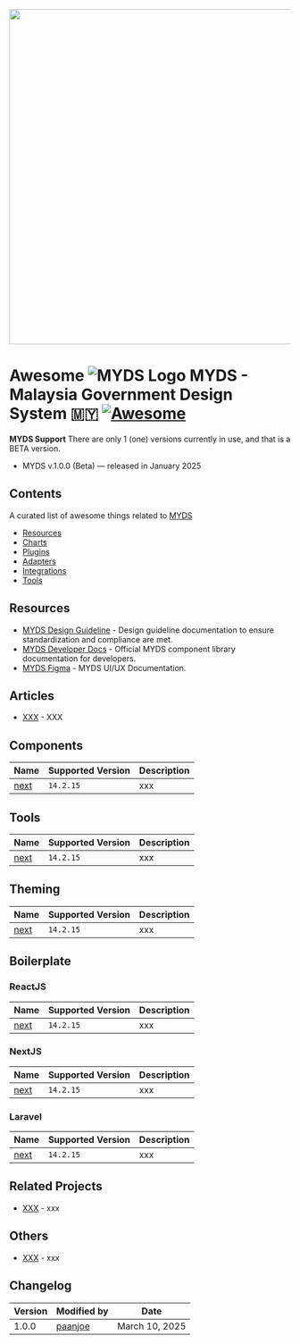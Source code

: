 <div align="center">
    <a href="https://design.digital.gov.my/en" target="_blank"><img width="600" src="https://d2391uizq0pg2.cloudfront.net/common/myds-cover-image.png"></a>
</div>

# Awesome ![MYDS Logo](https://d2391uizq0pg2.cloudfront.net/common/logo.svg) MYDS - Malaysia Government Design System 🇲🇾 [![Awesome](https://cdn.rawgit.com/sindresorhus/awesome/d7305f38d29fed78fa85652e3a63e154dd8e8829/media/badge.svg)](https://github.com/sindresorhus/awesome)

**MYDS Support** 
There are only 1 (one) versions currently in use, and that is a BETA version.

* MYDS v.1.0.0 (Beta)  — released in January 2025

## Contents
A curated list of awesome things related to [MYDS](https://design.digital.gov.my/en)

- [Resources](#resources)
- [Charts](#charts)
- [Plugins](#plugins)
- [Adapters](#adapters)
- [Integrations](#integrations)
- [Tools](#tools)

## Resources

- [MYDS Design Guideline](https://design.digital.gov.my/en/docs/design) - Design guideline documentation to ensure standardization and compliance are met.
- [MYDS Developer Docs](https://design.digital.gov.my/en/docs/develop) - Official MYDS component library documentation for developers.
- [MYDS Figma](https://www.figma.com/design/svmWSPZarzWrJ116CQ8zpV/MYDS-(Beta)?node-id=7-20696&t=PK4CyzVpAAiMzeWM-1) - MYDS UI/UX Documentation.

## Articles

- [XXX](https://www.google.com/) - XXX

## Components

  | Name | Supported Version | Description |
| --- | --- | --- |
| [next](https://github.com/vercel/next.js) | `14.2.15` | xxx |


## Tools

  | Name | Supported Version | Description |
| --- | --- | --- |
| [next](https://github.com/vercel/next.js) | `14.2.15` | xxx |


## Theming

  | Name | Supported Version | Description |
| --- | --- | --- |
| [next](https://github.com/vercel/next.js) | `14.2.15` | xxx |


## Boilerplate

### ReactJS

  | Name | Supported Version | Description |
| --- | --- | --- |
| [next](https://github.com/vercel/next.js) | `14.2.15` | xxx |


### NextJS
  | Name | Supported Version | Description |
| --- | --- | --- |
| [next](https://github.com/vercel/next.js) | `14.2.15` | xxx |


### Laravel
| Name | Supported Version | Description |
| --- | --- | --- |
| [next](https://github.com/vercel/next.js) | `14.2.15` | xxx |


## Related Projects
- [XXX](https://www.google.com/) - xxx

## Others
- [XXX](https://www.google.com/) - xxx

## Changelog
|Version | Modified by | Date |
|--|--|--|
| 1.0.0 | [paanjoe](https://github.com/paanjoe) | March 10, 2025 |